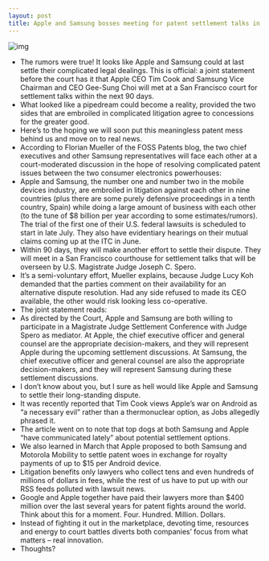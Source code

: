 ```yaml
---
layout: post
title: Apple and Samsung bosses meeting for patent settlement talks in San Francisco
---
```

![img](http://media.idownloadblog.com/wp-content/uploads/2012/02/tim-cook.jpg)
* The rumors were true! It looks like Apple and Samsung could at last settle their complicated legal dealings. This is official: a joint statement before the court has it that Apple CEO Tim Cook and Samsung Vice Chairman and CEO Gee-Sung Choi will met at a San Francisco court for settlement talks within the next 90 days.
* What looked like a pipedream could become a reality, provided the two sides that are embroiled in complicated litigation agree to concessions for the greater good.
* Here’s to the hoping we will soon put this meaningless patent mess behind us and move on to real news.
* According to Florian Mueller of the FOSS Patents blog, the two chief executives and other Samsung representatives will face each other at a court-moderated discussion in the hope of resolving complicated patent issues between the two consumer electronics powerhouses:
* Apple and Samsung, the number one and number two in the mobile devices industry, are embroiled in litigation against each other in nine countries (plus there are some purely defensive proceedings in a tenth country, Spain) while doing a large amount of business with each other (to the tune of $8 billion per year according to some estimates/rumors). The trial of the first one of their U.S. federal lawsuits is scheduled to start in late July. They also have evidentiary hearings on their mutual claims coming up at the ITC in June.
* Within 90 days, they will make another effort to settle their dispute. They will meet in a San Francisco courthouse for settlement talks that will be overseen by U.S. Magistrate Judge Joseph C. Spero.
* It’s a semi-voluntary effort, Mueller explains, because Judge Lucy Koh demanded that the parties comment on their availability for an alternative dispute resolution. Had any side refused to made its CEO available, the other would risk looking less co-operative.
* The joint statement reads:
* As directed by the Court, Apple and Samsung are both willing to participate in a Magistrate Judge Settlement Conference with Judge Spero as mediator. At Apple, the chief executive officer and general counsel are the appropriate decision-makers, and they will represent Apple during the upcoming settlement discussions. At Samsung, the chief executive officer and general counsel are also the appropriate decision-makers, and they will represent Samsung during these settlement discussions.
* I don’t know about you, but I sure as hell would like Apple and Samsung to settle their long-standing dispute.
* It was recently reported that Tim Cook views Apple’s war on Android as “a necessary evil” rather than a thermonuclear option, as Jobs allegedly phrased it.
* The article went on to note that top dogs at both Samsung and Apple “have communicated lately” about potential settlement options.
* We also learned in March that Apple proposed to both Samsung and Motorola Mobility to settle patent woes in exchange for royalty payments of up to $15 per Android device.
* Litigation benefits only lawyers who collect tens and even hundreds of millions of dollars in fees, while the rest of us have to put up with our RSS feeds polluted with lawsuit news.
* Google and Apple together have paid their lawyers more than $400 million over the last several years for patent fights around the world. Think about this for a moment. Four. Hundred. Million. Dollars.
* Instead of fighting it out in the marketplace, devoting time, resources and energy to court battles diverts both companies’ focus from what matters – real innovation.
* Thoughts?

